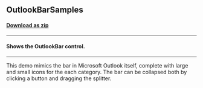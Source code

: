 ## OutlookBarSamples
#### [Download as zip](https://grapecity.github.io/DownGit/#/home?url=https://github.com/GrapeCity/ComponentOne-WPF-Samples/tree/master/NET_4.5.2/C1.WPF.OutlookBar/CS/OutlookBarSamples)
____
#### Shows the OutlookBar control.
____
This demo mimics the bar in Microsoft Outlook itself, complete with large and small icons for the each category.  The bar can be collapsed both by clicking a button and dragging the splitter.
